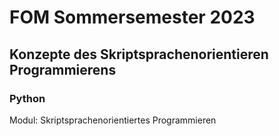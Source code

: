 # FOM Sommersemester 2023 
## Konzepte des Skriptsprachenorientieren Programmierens
### Python
Modul: Skriptsprachenorientiertes Programmieren
